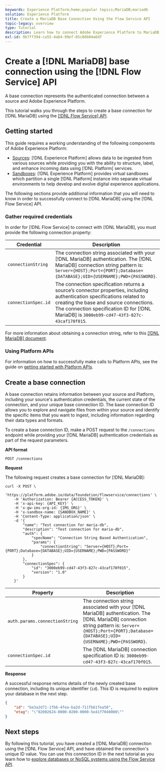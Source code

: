 ```yaml
---
keywords: Experience Platform;home;popular topics;MariaDB;mariadb
solution: Experience Platform
title: Create a MariaDB Base Connection Using the Flow Service API
topic-legacy: overview
type: Tutorial
description: Learn how to connect Adobe Experience Platform to MariaDB using the Flow Service API.
exl-id: 9b7ff394-ca55-4ab4-99ef-85c80b04a6df
---
```

# Create a [!DNL MariaDB] base connection using the [!DNL Flow Service] API

A base connection represents the authenticated connection between a source and Adobe Experience Platform.

This tutorial walks you through the steps to create a base connection for [!DNL MariaDB] using the [[!DNL Flow Service] API](https://www.adobe.io/apis/experienceplatform/home/api-reference.html#!acpdr/swagger-specs/flow-service.yaml).

## Getting started

This guide requires a working understanding of the following components of Adobe Experience Platform:

* [Sources](../../../../home.md): [!DNL Experience Platform] allows data to be ingested from various sources while providing you with the ability to structure, label, and enhance incoming data using [!DNL Platform] services.
* [Sandboxes](../../../../../sandboxes/home.md): [!DNL Experience Platform] provides virtual sandboxes which partition a single [!DNL Platform] instance into separate virtual environments to help develop and evolve digital experience applications.

The following sections provide additional information that you will need to know in order to successfully connect to [!DNL MariaDB] using the [!DNL Flow Service] API.

### Gather required credentials

In order for [!DNL Flow Service] to connect with [!DNL MariaDB], you must provide the following connection property:

| Credential | Description |
| ---------- | ----------- |
| `connectionString` | The connection string associated with your [!DNL MariaDB] authentication. The [!DNL MariaDB] connection string pattern is: `Server={HOST};Port={PORT};Database={DATABASE};UID={USERNAME};PWD={PASSWORD}`. |
| `connectionSpec.id` | The connection specification returns a source’s connector properties, including authentication specifications related to creating the base and source connections. The connection specification ID for [!DNL MariaDB] is `3000eb99-cd47-43f3-827c-43caf170f015`. |

For more information about obtaining a connection string, refer to this [[!DNL MariaDB] document](https://mariadb.com/kb/en/about-mariadb-connector-odbc/).

### Using Platform APIs

For information on how to successfully make calls to Platform APIs, see the guide on [getting started with Platform APIs](../../../../../landing/api-guide.md).

## Create a base connection

A base connection retains information between your source and Platform, including your source's authentication credentials, the current state of the connection, and your unique base connection ID. The base connection ID allows you to explore and navigate files from within your source and identify the specific items that you want to ingest, including information regarding their data types and formats.

To create a base connection ID, make a POST request to the `/connections` endpoint while providing your [!DNL MariaDB] authentication credentials as part of the request parameters.

**API format**

```https
POST /connections
```

**Request**

The following request creates a base connection for [!DNL MariaDB]:

```shell
curl -X POST \
    'https://platform.adobe.io/data/foundation/flowservice/connections' \
    -H 'Authorization: Bearer {ACCESS_TOKEN}' \
    -H 'x-api-key: {API_KEY}' \
    -H 'x-gw-ims-org-id: {IMS_ORG}' \
    -H 'x-sandbox-name: {SANDBOX_NAME}' \
    -H 'Content-Type: application/json' \
    -d '{
        "name": "Test connection for maria-db",
        "description": "Test connection for maria-db",
        "auth": {
            "specName": "Connection String Based Authentication",
            "params": {
                "connectionString": "Server={HOST};Port={PORT};Database={DATABASE};UID={USERNAME};PWD={PASSWORD}"
            }
        },
        "connectionSpec": {
            "id": "3000eb99-cd47-43f3-827c-43caf170f015",
            "version": "1.0"
        }
    }'
```

| Property | Description |
| -------- | ----------- |
| `auth.params.connectionString` | The connection string associated with your [!DNL MariaDB] authentication. The [!DNL MariaDB] connection string pattern is: `Server={HOST};Port={PORT};Database={DATABASE};UID={USERNAME};PWD={PASSWORD}`. |
| `connectionSpec.id` | The [!DNL MariaDB] connection specification ID is: `3000eb99-cd47-43f3-827c-43caf170f015`. |

**Response**

A successful response returns details of the newly created base connection, including its unique identifier (`id`). This ID is required to explore your database in the next step.

```json
{
    "id": "be3a2d71-1fb6-4fea-ba2d-711fb61fea50",
    "etag": "\"02002624-0000-0200-0000-5e41f7040000\""
}
```

## Next steps

By following this tutorial, you have created a [!DNL MariaDB] connection using the [!DNL Flow Service] API, and have obtained the connection's unique ID value. You can use this connection ID in the next tutorial as you learn how to [explore databases or NoSQL systems using the Flow Service API](../../explore/database-nosql.md).
